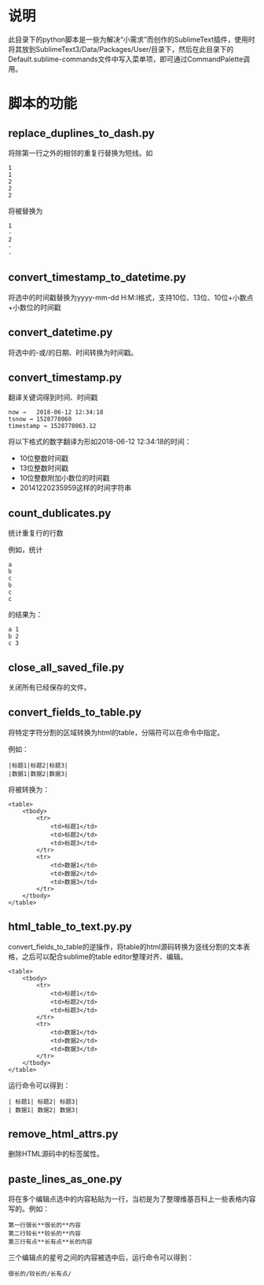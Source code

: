 # 说明
此目录下的python脚本是一些为解决“小需求”而创作的SublimeText插件，使用时将其放到SublimeText3/Data/Packages/User/目录下，然后在此目录下的Default.sublime-commands文件中写入菜单项，即可通过CommandPalette调用。

# 脚本的功能
## replace_duplines_to_dash.py
将除第一行之外的相邻的重复行替换为短线。如

	1
	1
	2
	2
	2

将被替换为

	1
	-
	2
	-
	-

## convert_timestamp_to_datetime.py
将选中的时间戳替换为yyyy-mm-dd H:M:I格式，支持10位、13位、10位+小数点+小数位的时间戳

## convert_datetime.py
将选中的-或/的日期、时间转换为时间戳。

## convert_timestamp.py
翻译关键词得到时间、时间戳

	now →	2018-06-12 12:34:18
	tsnow →	1528778060
	timestamp →	1528778063.12

将以下格式的数字翻译为形如2018-06-12 12:34:18的时间：

- 10位整数时间戳
- 13位整数时间戳
- 10位整数附加小数位的时间戳
- 20141220235959这样的时间字符串

## count_dublicates.py
统计重复行的行数

例如，统计

	a
	b
	c
	b
	c
	c

的结果为：

	a 1
	b 2
	c 3

## close_all_saved_file.py
关闭所有已经保存的文件。

## convert_fields_to_table.py
将特定字符分割的区域转换为html的table，分隔符可以在命令中指定。

例如：

	|标题1|标题2|标题3|
	|数据1|数据2|数据3|

将被转换为：

	<table>
		<tbody>
			<tr>
				<td>标题1</td>
				<td>标题2</td>
				<td>标题3</td>
			</tr>
			<tr>
				<td>数据1</td>
				<td>数据2</td>
				<td>数据3</td>
			</tr>
		</tbody>
	</table>

## html_table_to_text.py.py
convert_fields_to_table的逆操作，将table的html源码转换为竖线分割的文本表格，之后可以配合sublime的table editor整理对齐、编辑。

	<table>
		<tbody>
			<tr>
				<td>标题1</td>
				<td>标题2</td>
				<td>标题3</td>
			</tr>
			<tr>
				<td>数据1</td>
				<td>数据2</td>
				<td>数据3</td>
			</tr>
		</tbody>
	</table>

运行命令可以得到：

	| 标题1| 标题2| 标题3|
	| 数据1| 数据2| 数据3|

## remove_html_attrs.py
删除HTML源码中的标签属性。

## paste_lines_as_one.py
将在多个编辑点选中的内容粘贴为一行，当初是为了整理维基百科上一些表格内容写的。例如：

	第一行很长**很长的**内容
	第二行较长**较长的**内容
	第三行有点**长有点**长的内容

三个编辑点的星号之间的内容被选中后，运行命令可以得到：

	很长的/较长的/长有点/

